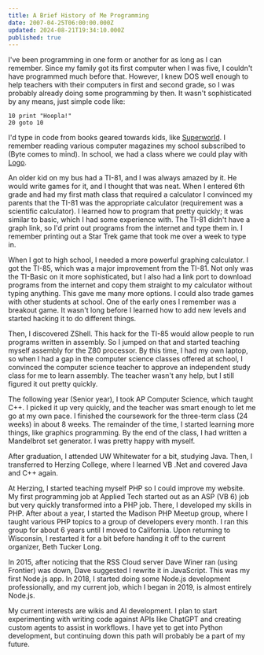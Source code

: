 ```yaml
---
title: A Brief History of Me Programming
date: 2007-04-25T06:00:00.000Z
updated: 2024-08-21T19:34:10.000Z
published: true
---
```


I've been programming in one form or another for as long as I can remember. Since my family got its first computer when I was five, I couldn't have programmed much before that. However, I knew DOS well enough to help teachers with their computers in first and second grade, so I was probably already doing some programming by then. It wasn't sophisticated by any means, just simple code like:

```basic
10 print "Hoopla!"
20 goto 10
```

I'd type in code from books geared towards kids, like [Superworld](http://www.amazon.com/dp/0590334778/). I remember reading various computer magazines my school subscribed to (Byte comes to mind). In school, we had a class where we could play with [Logo](http://en.wikipedia.org/wiki/Logo_programming_language).

An older kid on my bus had a TI-81, and I was always amazed by it. He would write games for it, and I thought that was neat. When I entered 6th grade and had my first math class that required a calculator I convinced my parents that the TI-81 was the appropriate calculator (requirement was a scientific calculator). I learned how to program that pretty quickly; it was similar to basic, which I had some experience with. The TI-81 didn't have a graph link, so I'd print out programs from the internet and type them in. I remember printing out a Star Trek game that took me over a week to type in.

When I got to high school, I needed a more powerful graphing calculator. I got the TI-85, which was a major improvement from the TI-81. Not only was the TI-Basic on it more sophisticated, but I also had a link port to download programs from the internet and copy them straight to my calculator without typing anything. This gave me many more options. I could also trade games with other students at school. One of the early ones I remember was a breakout game. It wasn't long before I learned how to add new levels and started hacking it to do different things.

Then, I discovered ZShell. This hack for the TI-85 would allow people to run programs written in assembly. So I jumped on that and started teaching myself assembly for the Z80 processor. By this time, I had my own laptop, so when I had a gap in the computer science classes offered at school, I convinced the computer science teacher to approve an independent study class for me to learn assembly. The teacher wasn't any help, but I still figured it out pretty quickly.

The following year (Senior year), I took AP Computer Science, which taught C++. I picked it up very quickly, and the teacher was smart enough to let me go at my own pace. I finished the coursework for the three-term class (24 weeks) in about 8 weeks. The remainder of the time, I started learning more things, like graphics programming. By the end of the class, I had written a Mandelbrot set generator. I was pretty happy with myself.

After graduation, I attended UW Whitewater for a bit, studying Java. Then, I transferred to Herzing College, where I learned VB .Net and covered Java and C++ again.

At Herzing, I started teaching myself PHP so I could improve my website. My first programming job at Applied Tech started out as an ASP (VB 6) job but very quickly transformed into a PHP job. There, I developed my skills in PHP. After about a year, I started the Madison PHP Meetup group, where I taught various PHP topics to a group of developers every month. I ran this group for about 6 years until I moved to California. Upon returning to Wisconsin, I restarted it for a bit before handing it off to the current organizer, Beth Tucker Long.

In 2015, after noticing that the RSS Cloud server Dave Winer ran (using Frontier) was down, Dave suggested I rewrite it in JavaScript. This was my first Node.js app. In 2018, I started doing some Node.js development professionally, and my current job, which I began in 2019, is almost entirely Node.js.

My current interests are wikis and AI development. I plan to start experimenting with writing code against APIs like ChatGPT and creating custom agents to assist in workflows. I have yet to get into Python development, but continuing down this path will probably be a part of my future.
